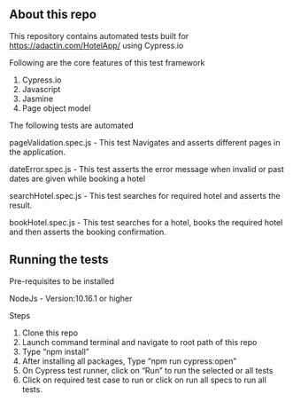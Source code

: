About this repo
----------------
This repository contains automated tests built for https://adactin.com/HotelApp/ using Cypress.io 

Following are the core features of this test framework

1.	Cypress.io
2.	Javascript
3.	Jasmine
4.	Page object model

The following tests are automated

pageValidation.spec.js - This test Navigates and asserts different pages in the application. 

dateError.spec.js - This test asserts the error message when invalid or past dates are given while booking a hotel 

searchHotel.spec.js - This test searches for required hotel and asserts the result. 

bookHotel.spec.js - This test searches for a hotel, books the required hotel and then asserts the booking confirmation. 


Running the tests
------------------
Pre-requisites to be installed 

NodeJs  - Version:10.16.1 or higher 

Steps

1.	Clone this repo 
2.	Launch command terminal and navigate to root path of this repo
3.	Type “npm install” 
4.	After installing all packages, Type “npm run cypress:open”
5.	On Cypress test runner, click on “Run” to run the selected or all tests
6.	Click on required test case to run or click on run all specs to run all tests. 
